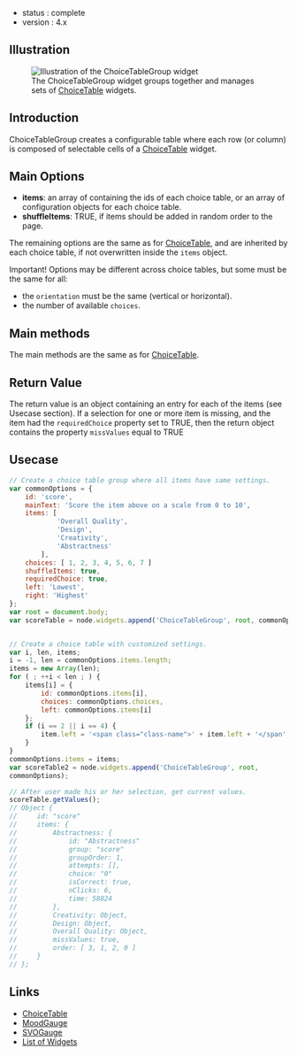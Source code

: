  - status : complete
 - version : 4.x

## Illustration

<figure> <img
  src="http://nodegame.org/images/wiki/choice-table-group-widget.jpeg"
  alt="Illustration of the ChoiceTableGroup widget"> <br>
  <figcaption>The ChoiceTableGroup widget groups together and manages
  sets of <a
  href="https://github.com/nodeGame/nodegame/wiki/ChoiceTable-Widget-v4">ChoiceTable</a>
  widgets.</figcaption> </figure>

## Introduction

ChoiceTableGroup creates a configurable table where each row (or
column) is composed of selectable cells of a
[ChoiceTable](ChoiceTable-Widget-v4) widget.

## Main Options

- **items**: an array of containing the ids of each choice table, or an
array of configuration objects for each choice table.
- **shuffleItems**: TRUE, if items should be added in random order to
    the page.

The remaining options are the same as for
[ChoiceTable](ChoiceTable-Widget-v4), and are inherited by each choice
table, if not overwritten inside the `items` object.

Important! Options may be different across choice tables, but some
must be the same for all:

- the `orientation` must be the same (vertical or horizontal).
- the number of available `choices`.


## Main methods
    
The main methods are the same as for
[ChoiceTable](ChoiceTable-Widget-v4).

## Return Value

The return value is an object containing an entry for each of the
items (see Usecase section). If a selection for one or more
item is missing, and the item had the `requiredChoice` property set to
TRUE, then the return object contains the property
`missValues` equal to TRUE

## Usecase

```js
// Create a choice table group where all items have same settings.
var commonOptions = {
    id: 'score',
    mainText: 'Score the item above on a scale from 0 to 10',
    items: [
            'Overall Quality',
            'Design',
            'Creativity',
            'Abstractness'
        ],
    choices: [ 1, 2, 3, 4, 5, 6, 7 ]
    shuffleItems: true, 
    requiredChoice: true,
    left: 'Lowest',
    right: 'Highest'
};           
var root = document.body;
var scoreTable = node.widgets.append('ChoiceTableGroup', root, commonOptions);


// Create a choice table with customized settings.
var i, len, items;
i = -1, len = commonOptions.items.length;
items = new Array(len);
for ( ; ++i < len ; ) {
    items[i] = {
        id: commonOptions.items[i],
        choices: commonOptions.choices,
        left: commonOptions.items[i]
    };
    if (i == 2 || i == 4) {
        item.left = '<span class="class-name">' + item.left + '</span';
    }
}
commonOptions.items = items;
var scoreTable2 = node.widgets.append('ChoiceTableGroup', root,
commonOptions);

// After user made his or her selection, get current values.
scoreTable.getValues();
// Object {
//     id: "score"
//     items: {
//         Abstractness: {
//             id: "Abstractness"
//             group: "score"
//             groupOrder: 1,
//             attempts: [],
//             choice: "0"            
//             isCorrect: true,
//             nClicks: 6,
//             time: 58824
//         },
//         Creativity: Object,
//         Design: Object,
//         Overall Quality: Object,
//         missValues: true,
//         order: [ 3, 1, 2, 0 ]
//     }
// };

```

## Links

- [ChoiceTable](ChoiceTable-Widget-v4)
- [MoodGauge](MoodGauge-Widget-v4)
- [SVOGauge](SVOGauge-Widget-v4)
- [List of Widgets](Widgets-v4)
